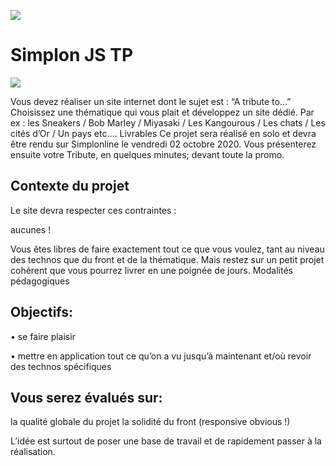 ![](https://i.imgur.com/XFvRaaO.png)
# Simplon JS TP
![](https://i.imgur.com/OnMCmKJ.jpg)

Vous devez réaliser un site internet dont le sujet est : “A tribute to…” Choisissez une thématique qui vous plait et développez un site dédié. Par ex : les Sneakers / Bob Marley / Miyasaki / Les Kangourous / Les chats / Les cités d’Or / Un pays etc….
Livrables
Ce projet sera réalisé en solo et devra être rendu sur Simplonline le vendredi 02 octobre 2020. Vous présenterez ensuite votre Tribute, en quelques minutes; devant toute la promo.

## Contexte du projet
Le site devra respecter ces contraintes :

aucunes !

Vous êtes libres de faire exactement tout ce que vous voulez, tant au niveau des technos que du front et de la thématique. Mais restez sur un petit projet cohérent que vous pourrez livrer en une poignée de jours.
Modalités pédagogiques

## Objectifs:
• se faire plaisir

• mettre en application tout ce qu’on a vu jusqu’à maintenant et/où revoir des technos spécifiques

## Vous serez évalués sur:
la qualité globale du projet la solidité du front (responsive obvious !)

L’idée est surtout de poser une base de travail et de rapidement passer à la réalisation.
